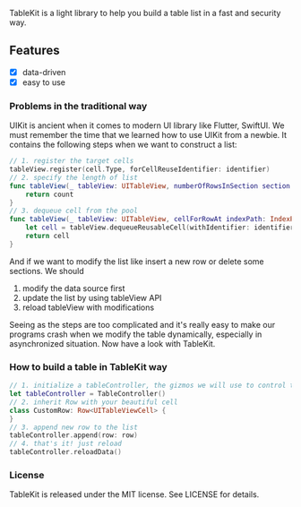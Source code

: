 TableKit is a light library to help you build a table list in a fast and security way.

## Features

- [x] data-driven
- [x] easy to use

### Problems in the traditional way

UIKit is ancient when it comes to modern UI library like Flutter, SwiftUI. We must remember the time that we learned how to use UIKit from a newbie. It contains the following steps when we want to construct a list:

```swift
// 1. register the target cells
tableView.register(cell.Type, forCellReuseIdentifier: identifier)
// 2. specify the length of list
func tableView(_ tableView: UITableView, numberOfRowsInSection section: Int) -> Int {
    return count
}
// 3. dequeue cell from the pool
func tableView(_ tableView: UITableView, cellForRowAt indexPath: IndexPath) -> UITableViewCell {
    let cell = tableView.dequeueReusableCell(withIdentifier: identifier, for: indexPath)
    return cell 
}
```

And if we want to modify the list like insert a new row or delete some sections. 
We should 

1. modify the data source first 
2. update the list by using tableView API
3. reload tableView with modifications

Seeing as the steps are too complicated and it's really easy to make our programs crash when we modify the table dynamically, especially in asynchronized situation. Now have a look with TableKit.

### How to build a table in TableKit way

```swift
// 1. initialize a tableController, the gizmos we will use to control the list
let tableController = TableController()
// 2. inherit Row with your beautiful cell
class CustomRow: Row<UITableViewCell> {
}
// 3. append new row to the list
tableController.append(row: row)
// 4. that's it! just reload
tableController.reloadData()
```

### License

TableKit is released under the MIT license. See LICENSE for details.
